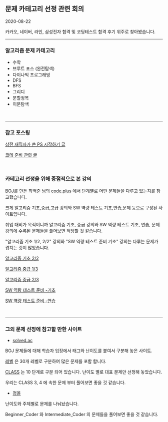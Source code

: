 ## 문제 카테고리 선정 관련 회의 

2020-08-22

카카오, 네이버, 라인, 삼성전자 합격 및 코딩테스트 합격 후기 위주로 찾아봤습니다.  

------

### 알고리즘 문제 카테고리

- 수학   
- 브루트 포스 (완전탐색)   
- 다이나믹 프로그래밍
- DFS
- BFS
- 그리디 
- 분할정복 
- 이분탐색 

</br>

-----

### 참고 포스팅 

[삼전 재직자가 쓴 PS 시작하기 글](https://plzrun.tistory.com/entry/%EC%95%8C%EA%B3%A0%EB%A6%AC%EC%A6%98-%EB%AC%B8%EC%A0%9C%ED%92%80%EC%9D%B4PS-%EC%8B%9C%EC%9E%91%ED%95%98%EA%B8%B0?category=588657](https://plzrun.tistory.com/entry/알고리즘-문제풀이PS-시작하기?category=588657))

[코테 준비 관련 글](https://baactree.tistory.com/52?category=735523)

</br>

### 카테고리 선정을 위해 중점적으로 본 강의

[BOJ](https://www.acmicpc.net/)를 만든 최백준 님의 [code.plus](https://code.plus/) 에서 단계별로 어떤 문제들을 다루고 있는지를 참고했습니다. 

크게 알고리즘 기초,중급,고급 강의와 SW 역량 테스트 기초,연습,문제 등으로 구성된 사이트입니다.

취업 대비가 목적이니까 알고리즘 기초, 중급 강의와  SW 역량 테스트 기초, 연습, 문제 강의에 수록된 문제들을 풀어보면 적당할 것 같습니다. 

"알고리즘 기초 1/2, 2/2" 강의와 "SW 역량 테스트 준비 기초" 강의는 다루는 문제가 겹치는 것이 많았습니다. 

[알고리즘 기초 2/2](https://code.plus/course/42) 

[알고리즘 중급 1/3](https://code.plus/course/43)

[알고리즘 중급 2/3](https://code.plus/course/44)

[SW 역량 테스트 준비 -기초](https://code.plus/course/32)

[SW 역량 테스트 준비 -연습](https://code.plus/course/33)

</br>

------

### 그외 문제 선정에 참고할 만한 사이트

* [solved.ac](https://solved.ac/class)

BOJ 문제들에 대해 학습자 입장에서 태그와 난이도를 붙여서 구분해 놓은 사이트.

[레벨](https://solved.ac/problems/level) 은 30개 레벨로 구분하여 많은 문제를 포함 합니다.

[CLASS](https://solved.ac/class) 는 10 단계로 구분 되어 있습니다. 난이도 별로 대표 문제만 선정해 놓았습니다. 

우리는 CLASS 3, 4 에 속한 문제 부터 풀어보면 좋을 것 같습니다.

* [정올](http://www.jungol.co.kr/bbs/board.php?bo_table=pbank&sca=2080)

난이도와 주제별로 문제를 나눠놨습니다. 

Beginner_Coder 와 Intermediate_Coder 의 문제들을 풀어보면 좋을 것 같습니다. 

</br>


